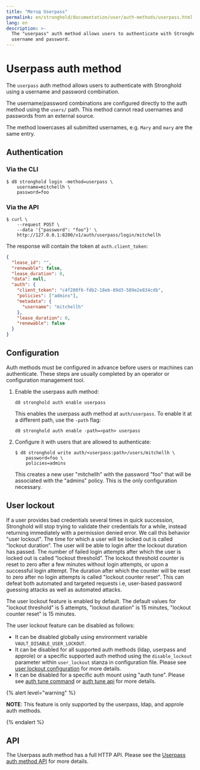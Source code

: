 ```yaml
---
title: "Метод Userpass"
permalink: en/stronghold/documentation/user/auth-methods/userpass.html
lang: en
description: >-
  The "userpass" auth method allows users to authenticate with Stronghold using a
  username and password.
---
```


# Userpass auth method

The `userpass` auth method allows users to authenticate with Stronghold using
a username and password combination.

The username/password combinations are configured directly to the auth
method using the `users/` path. This method cannot read usernames and
passwords from an external source.

The method lowercases all submitted usernames, e.g. `Mary` and `mary` are the
same entry.

## Authentication

### Via the CLI

```shell-session
$ d8 stronghold login -method=userpass \
    username=mitchellh \
    password=foo
```

### Via the API

```shell-session
$ curl \
    --request POST \
    --data '{"password": "foo"}' \
    http://127.0.0.1:8200/v1/auth/userpass/login/mitchellh
```

The response will contain the token at `auth.client_token`:

```json
{
  "lease_id": "",
  "renewable": false,
  "lease_duration": 0,
  "data": null,
  "auth": {
    "client_token": "c4f280f6-fdb2-18eb-89d3-589e2e834cdb",
    "policies": ["admins"],
    "metadata": {
      "username": "mitchellh"
    },
    "lease_duration": 0,
    "renewable": false
  }
}
```

## Configuration

Auth methods must be configured in advance before users or machines can
authenticate. These steps are usually completed by an operator or configuration
management tool.

1. Enable the userpass auth method:

   ```shell-session
   d8 stronghold auth enable userpass
   ```

   This enables the userpass auth method at `auth/userpass`. To enable it at a different path, use the `-path` flag:

   ```shell-session
   d8 stronghold auth enable -path=<path> userpass
   ```

1. Configure it with users that are allowed to authenticate:

   ```shell-session
   $ d8 stronghold write auth/<userpass:path>/users/mitchellh \
       password=foo \
       policies=admins
   ```

   This creates a new user "mitchellh" with the password "foo" that will be
   associated with the "admins" policy. This is the only configuration
   necessary.

## User lockout

If a user provides bad credentials several times in quick succession,
Stronghold will stop trying to validate their credentials for a while, instead returning immediately
with a permission denied error. We call this behavior "user lockout". The time for which
a user will be locked out is called “lockout duration”. The user will be able to login after the lockout
duration has passed. The number of failed login attempts after which the user is locked out is called
“lockout threshold”. The lockout threshold counter is reset to zero after a few minutes without login attempts,
or upon a successful login attempt. The duration after which the counter will be reset to zero
after no login attempts is called "lockout counter reset". This can defeat both automated and targeted requests
i.e, user-based password guessing attacks as well as automated attacks.

The user lockout feature is enabled by default. The default values for "lockout threshold" is 5 attempts,
"lockout duration" is 15 minutes, "lockout counter reset" is 15 minutes.

The user lockout feature can be disabled as follows:
- It can be disabled globally using environment variable `VAULT_DISABLE_USER_LOCKOUT`.
- It can be disabled for all supported auth methods (ldap, userpass and approle) or a specific supported auth method using the `disable_lockout`
  parameter within `user_lockout` stanza in configuration file.
  Please see [user lockout configuration](/docs/configuration/user-lockout#user_lockout-stanza) for more details.
- It can be disabled for a specific auth mount using "auth tune". Please see [auth tune command](/docs/commands/auth/tune)
  or [auth tune api](/api-docs/system/auth#tune-auth-method) for more details.

{% alert level="warning" %}

**NOTE**: This feature is only supported by the userpass, ldap, and approle auth methods.

{% endalert %}

## API

The Userpass auth method has a full HTTP API. Please see the [Userpass auth
method API](/api-docs/auth/userpass) for more details.

